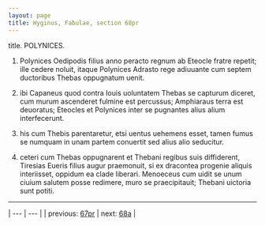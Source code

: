 ```yaml
---
layout: page
title: Hyginus, Fabulae, section 68pr
---
```


title. POLYNICES.



1. Polynices Oedipodis filius anno peracto regnum ab Eteocle fratre repetit; ille cedere noluit, itaque Polynices Adrasto rege adiuuante cum septem ductoribus Thebas oppugnatum uenit.



2. ibi Capaneus quod contra Iouis uoluntatem Thebas se capturum diceret, cum murum ascenderet fulmine est percussus; Amphiaraus terra est deuoratus; Eteocles et Polynices inter se pugnantes alius alium interfecerunt.



3. his cum Thebis parentaretur, etsi uentus uehemens esset, tamen fumus se numquam in unam partem conuertit sed alius alio seducitur.



4. ceteri cum Thebas oppugnarent et Thebani regibus suis diffiderent, Tiresias Eueris filius augur praemonuit, si ex dracontea progenie aliquis interiisset, oppidum ea clade liberari. Menoeceus cum uidit se unum ciuium salutem posse redimere, muro se praecipitauit; Thebani uictoria sunt potiti.



---

| --- | --- |
| previous: [67pr](../67pr/) | next: [68a](../68a/) |